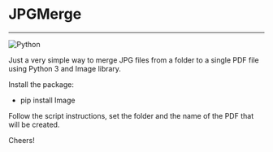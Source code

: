 # JPGMerge
<hr />
<img alt="Python" src="https://img.shields.io/badge/python%20-%2314354C.svg?&style=for-the-badge&logo=python&logoColor=white"/>


Just a very simple way to merge JPG files from a folder to a single PDF file using Python 3 and Image library.

Install the package:

- pip install Image


Follow the script instructions, set the folder and the name of the PDF that will be created.


Cheers!
